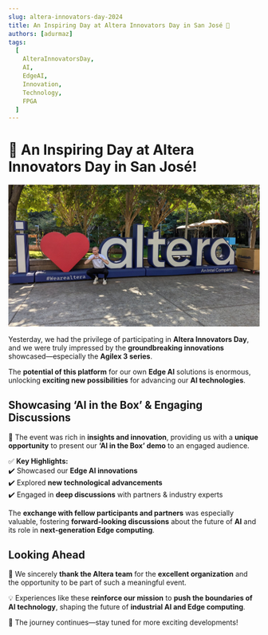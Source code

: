 ```yaml
---
slug: altera-innovators-day-2024
title: An Inspiring Day at Altera Innovators Day in San José 🚀
authors: [adurmaz]
tags:
  [
    AlteraInnovatorsDay,
    AI,
    EdgeAI,
    Innovation,
    Technology,
    FPGA
  ]
---
```


# 🚀 An Inspiring Day at Altera Innovators Day in San José!  

![Innovators Day](img/1727170828648.jpeg)

Yesterday, we had the privilege of participating in **Altera Innovators Day**, and we were truly impressed by the **groundbreaking innovations** showcased—especially the **Agilex 3 series**.  

<!-- truncate -->

The **potential of this platform** for our own **Edge AI** solutions is enormous, unlocking **exciting new possibilities** for advancing our **AI technologies**.  

## Showcasing ‘AI in the Box’ & Engaging Discussions  

🎤 The event was rich in **insights and innovation**, providing us with a **unique opportunity** to present our **‘AI in the Box’ demo** to an engaged audience.  

✅ **Key Highlights:**  
✔️ Showcased our **Edge AI innovations**  
✔️ Explored **new technological advancements**  
✔️ Engaged in **deep discussions** with partners & industry experts  

The **exchange with fellow participants and partners** was especially valuable, fostering **forward-looking discussions** about the future of **AI** and its role in **next-generation Edge computing**.  

## Looking Ahead  

🔹 We sincerely **thank the Altera team** for the **excellent organization** and the opportunity to be part of such a meaningful event.  

💡 Experiences like these **reinforce our mission** to **push the boundaries of AI technology**, shaping the future of **industrial AI and Edge computing**.  

🚀 The journey continues—stay tuned for more exciting developments! 
